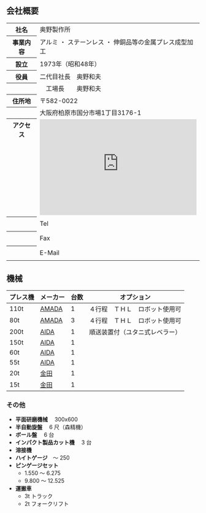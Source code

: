 ## 会社概要

<table class="noBorder">
  <tr>
    <th>社名</th>
    <td>奥野製作所</td>
  </tr>
  <tr>
    <th>事業内容</th>
    <td>アルミ ・ ステーンレス ・ 伸銅品等の金属プレス成型加工</td>
  </tr>
  <tr>
    <th>設立</th>
    <td>1973年（昭和48年）</td>
  </tr>
  <tr>
    <th>役員</th>
    <td>二代目社長　奥野和夫</td>
  </tr>
  <tr>
    <th></th>
    <td>　工場長　　奥野和夫</td>
  </tr>
  <tr>
    <th>住所地</th>
    <td>〒582-0022</td>
  </tr>
  <tr>
    <th></th>
    <td>大阪府柏原市国分市場1丁目3176-1</td>
  </tr>
  <tr>
    <th style="display: flex">アクセス</th>
    <td><iframe
	src="https://www.google.com/maps/embed?pb=!1m18!1m12!1m3!1d821.2981609109513!2d135.65297320667582!3d34.57400551854624!2m3!1f0!2f0!3f0!3m2!1i1024!2i768!4f13.1!3m3!1m2!1s0x6001289cc0000001%3A0x3636541c70e53652!2z5aWl6YeO6KO95L2c5omA!5e0!3m2!1sen!2sus!4v1714438618242!5m2!1sen!2sus"
	width="100%" height="250" style="border: 0" allowfullscreen="" loading="lazy"
	referrerpolicy="no-referrer-when-downgrade"></iframe></td>
  </tr>
  <tr>
    <th></th>
    <td style="display: flex; gap: 48px; align-items: center;">Tel <object style="height: 2em" class="svg-email-protection" data="/assets/tel.svg" type="image/svg+xml"></td>
  </tr>
  <tr>
    <th></th>
    <td style="display: flex; gap: 45px; align-items: center;">Fax <object style="height: 2em" class="svg-email-protection" data="/assets/fax.svg" type="image/svg+xml"></td>
  </tr>
  <tr>
    <th></th>
    <td style="display: flex; gap: 20px; align-items: center;">E-Mail <object style="height: 2em" class="svg-email-protection" data="/assets/em.svg" type="image/svg+xml"></object></td>
  </tr>
</table>

## 機械

| プレス機 | メーカー                         | 台数 | オプション                     |
| -------- | -------------------------------- | ---- | ------------------------------ |
| 110t     | [AMADA](https://www.amada.co.jp) | 1    | ４行程　ＴＨＬ　ロボット使用可 |
| 80t      | [AMADA](https://www.amada.co.jp) | 3    | ４行程　ＴＨＬ　ロボット使用可 |
| 200t     | [AIDA](https://www.aida.co.jp)   | 1    | 順送装置付（ユタニ式レベラー） |
| 150t     | [AIDA](https://www.aida.co.jp)   | 1    |                                |
| 60t      | [AIDA](https://www.aida.co.jp)   | 1    |                                |
| 55t      | [AIDA](https://www.aida.co.jp)   | 1    |                                |
| 20t      | [金田](http://www.kaneda-t.com/) | 1    |                                |
| 15t      | [金田](http://www.kaneda-t.com/) | 1    |                                |

### その他

- **平面研磨機械**　 300x600
- **半自動旋盤**　 6 尺（森精機）
- **ボール盤**　 6 台
- **インパクト製品カット機**　 3 台
- **溶接機**
- **ハイトゲージ**　～ 250
- **ピンゲージセット**
  - 1.550 ～ 6.275
  - 9.800 ～ 12.525
- **運搬車**
  - 3t トラック
  - 2t フォークリフト
